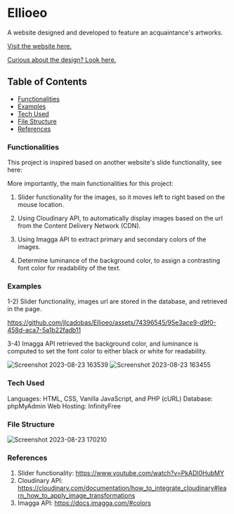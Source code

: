 # Ellioeo

   A website designed and developed to feature an acquaintance's artworks.

[Visit the website here.](https://ellioeo.infinityfreeapp.com/)

[Curious about the design? Look here.](https://www.figma.com/file/r51ahDrsM37WUjzuxe1MrJ/Ella?type=design&node-id=0%3A1&mode=design&t=xeOO9t3JKYbjxxGa-1)

## Table of Contents
- [Functionalities](#functionalities)
- [Examples](#examples)
- [Tech Used](#tech-used)
- [File Structure](#file-structure)
- [References](#references)
    
### Functionalities   

   This project is inspired based on another website's slide functionality, see here:  

   More importantly, the main functionalities for this project:

   1) Slider functionality for the images, so it moves left to right based on the mouse location. 

   2) Using Cloudinary API, to automatically display images based on the url from the Content Delivery Network (CDN).

   3) Using Imagga API to extract primary and secondary colors of the images. 

   4) Determine luminance of the background color, to assign a contrasting font color for readability of the text.

### Examples

   1-2) Slider functionality, images url are stored in the database, and retrieved in the page. 

https://github.com/jlcadobas/Ellioeo/assets/74396545/95e3ace9-d9f0-458d-aca7-5a1b22fadb11

   3-4) Imagga API retrieved the background color, and luminance is computed to set the font color to either black or white for readability.

![Screenshot 2023-08-23 163539](https://github.com/jlcadobas/Ellioeo/assets/74396545/68e6f449-f468-47d4-aa49-79affa1bdce5)
![Screenshot 2023-08-23 163455](https://github.com/jlcadobas/Ellioeo/assets/74396545/b970ddff-2674-4adb-9ee6-6718eaade6da)

### Tech Used

Languages: HTML, CSS, Vanilla JavaScript, and PHP (cURL) 
Database: phpMyAdmin
Web Hosting: InfinityFree

### File Structure

![Screenshot 2023-08-23 170210](https://github.com/jlcadobas/Ellioeo/assets/74396545/0e402ca8-0c3b-4fa2-8ddb-2a092d9c963d)

### References

1) Slider functionality: https://www.youtube.com/watch?v=PkADl0HubMY
2) Cloudinary API: https://cloudinary.com/documentation/how_to_integrate_cloudinary#learn_how_to_apply_image_transformations
3) Imagga API: https://docs.imagga.com/#colors
